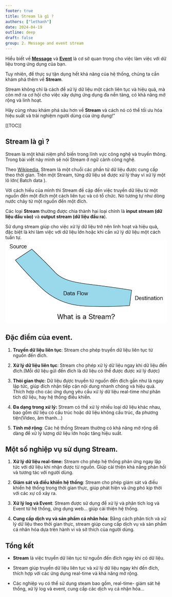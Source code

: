 ```yaml
---
footer: true
title: Stream là gì ?
authors: ["lethanh"]
date: 2024-04-19
outline: deep
draft: false
group: 2. Message and event stream
---
```


Hiểu biết về **[Message](2024-04-15-message-la-gi.md)** và [**Event**](2024-04-16-event-la-gi.md) là cơ sở quan trọng cho việc làm việc với dữ liệu trong ứng dụng của bạn.

Tuy nhiên, để thực sự tận dụng hết khả năng của hệ thống, chúng ta cần khám phá thêm về **Stream**.

Stream không chỉ là cách để xử lý dữ liệu một cách liên tục và hiệu quả, mà còn mở ra cơ hội cho việc xây dựng ứng dụng đa nền tảng, có khả năng mở rộng và linh hoạt.

Hãy cùng nhau khám phá sâu hơn về **Stream** và cách nó có thể tối ưu hóa hiệu suất và trải nghiệm người dùng của ứng dụng!"

[[TOC]]

## Stream là gì ?
Stream là một khái niệm phổ biến trong lĩnh vực công nghệ và truyền thông. Trong bài viết này mình sẽ nói Stream ở ngữ cảnh công nghệ.

Theo [Wikipedia](https://en.wikipedia.org/wiki/Stream_(computing)#:~:text=In%20computer%20science%2C%20a%20stream,rather%20than%20in%20large%20batches.), Stream là một chuỗi các phần tử dữ liệu được cung cấp theo thời gian. Trên một Stream, từng dữ liệu sẽ được xử lý thay vì xử lý một lô lớn( Batch data ).

Với cách hiểu của mình thì Stream đề cập đến việc truyền dữ liệu từ một nguồn đến một đích một cách liên tục và có tổ chức. Nó tương tự như dòng nước chảy từ một nguồn đến một đích.

Các loại **Stream** thường được chia thành hai loại chính là **input stream (dữ liệu đầu vào)** và **output stream (dữ liệu đầu ra**). 

Sử dụng stream giúp cho việc xử lý dữ liệu trở nên linh hoạt và hiệu quả, đặc biệt là khi làm việc với dữ liệu lớn hoặc khi cần xử lý dữ liệu một cách tuần tự.
![Stream](2024-04-19-stream-la-gi/1.png)

## Đặc điểm của event.
1. **Truyền dữ liệu liên tục**: Stream cho phép truyền dữ liệu liên tục từ nguồn đến đích.

2. **Xử lý dữ liệu liên tục**: Stream cho phép xử lý dữ liệu ngay khi dữ liệu đến đích.(Mỗi dữ liệu gửi đến đích là dữ liệu có thể được được xử lý được)

3. **Thòi gian thực**: Dữ liệu được truyền từ nguồn đến đích gần như là ngay lập tức, giúp đích nhận tiếp cận nội dung nhanh chóng và hiệu quả. Thích hợp cho các ứng dụng yêu cầu xử lý dữ liệu real-time như phân tích dữ liệu, hay hệ thống điều khiển.

4. **Đa dạng trong xử lý:** Stream có thể xử lý nhiều loại dữ liệu khác nhau, bao gồm dữ liệu có cấu trúc hoặc dữ liệu không cấu trúc, đa phương tiện(Video, âm thanh...)

5. **Tính mở rộng**: Các hệ thống Stream thường có khả năng mở rộng dễ dàng để xử lý lượng dữ liệu lớn hoặc tăng hiệu suất.

## Một số nghiệp vụ sử dụng Stream.
1. **Xử lý dữ liệu real-time:** Stream cho phép hệ thống phản ứng ngay lập tức với dữ liệu khi nhận được từ nguồn. Giúp cải thiện khả năng phản hồi và tương tác với người dùng.

2. **Giám sát và điều khiển hệ thống**: Stream cho phép giám sát và điều khiển hệ thống trong thời gian thực, giúp phát hiện và ứng phó kịp thời với các xự cố xảy ra.

3. **Xử lý log và Event**: Stream được sử dụng để xử lý và phân tích log và Event từ hệ thống, ứng dụng web... giúp cải thiện hệ thống.

4. **Cung cấp dịch vụ và sản phẩm cá nhân hóa**: Bằng cách phân tích và xử lý dữ liệu theo thời gian thực, stream giúp cung cấp dịch vụ và sản phẩm cá nhân hóa dựa trên hành vi và sở thích của người dùng.


## Tổng kết
- **Stream** là việc truyền dữ liên tục từ nguồn đến đích ngay khi có dữ liệu.

- Stream giúp truyền dữ liệu liên tục và xử lý dữ liệu ngay khi đến đích, thích hợp với các ứng dụng real-time và khả năng mở rộng.

- Các nghiệp vụ có thể sử dụng steam bao gồm, real-time- giám sát hệ thống, xử lý log và event, cung cấp các dịch vụ cá nhận hóa...
